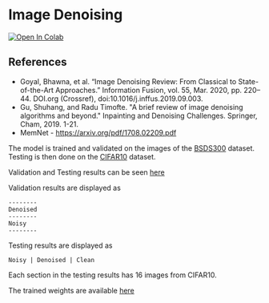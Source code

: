 # Image Denoising

[![Open In Colab](https://colab.research.google.com/assets/colab-badge.svg)](https://colab.research.google.com/drive/1ESRhpgv-WdlrXJfKaePBkPJjWszEshQc?usp=sharing)

## References

* Goyal, Bhawna, et al. “Image Denoising Review: From Classical to State-of-the-Art Approaches.” Information Fusion, vol. 55, Mar. 2020, pp. 220–44. DOI.org (Crossref), doi:10.1016/j.inffus.2019.09.003.
* Gu, Shuhang, and Radu Timofte. "A brief review of image denoising algorithms and beyond." Inpainting and Denoising Challenges. Springer, Cham, 2019. 1-21.
* MemNet - https://arxiv.org/pdf/1708.02209.pdf


The model is trained and validated on the images of the [BSDS300](https://www2.eecs.berkeley.edu/Research/Projects/CS/vision/bsds/) dataset.
Testing is then done on the [CIFAR10](https://www.cs.toronto.edu/~kriz/cifar.html) dataset.

Validation and Testing results can be seen [here](https://drive.google.com/drive/folders/1p7NcHOwrxXOiTdwwy7KF5Y62nkM7tbSs?usp=sharing)

Validation results are displayed as
```
--------
Denoised 
--------
Noisy
--------
```

Testing results are displayed as
```
Noisy | Denoised | Clean
```
Each section in the testing results has 16 images from CIFAR10.

The trained weights are available [here](https://drive.google.com/file/d/1dLEpBXiAQTBoXHLEgyekoH_FfwN89vQv/view?usp=sharing)

